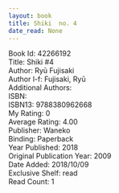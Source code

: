 ```yaml
---
layout: book
title: Shiki  no. 4
date_read: None
---
```


Book Id: 42266192<br />
Title: Shiki #4<br />
Author: Ryū Fujisaki<br />
Author l-f: Fujisaki, Ryū<br />
Additional Authors: <br />
ISBN: <br />
ISBN13: 9788380962668<br />
My Rating: 0<br />
Average Rating: 4.00<br />
Publisher: Waneko<br />
Binding: Paperback<br />
Year Published: 2018<br />
Original Publication Year: 2009<br />
Date Added: 2018/10/09<br />
Exclusive Shelf: read<br />
Read Count: 1<br />

